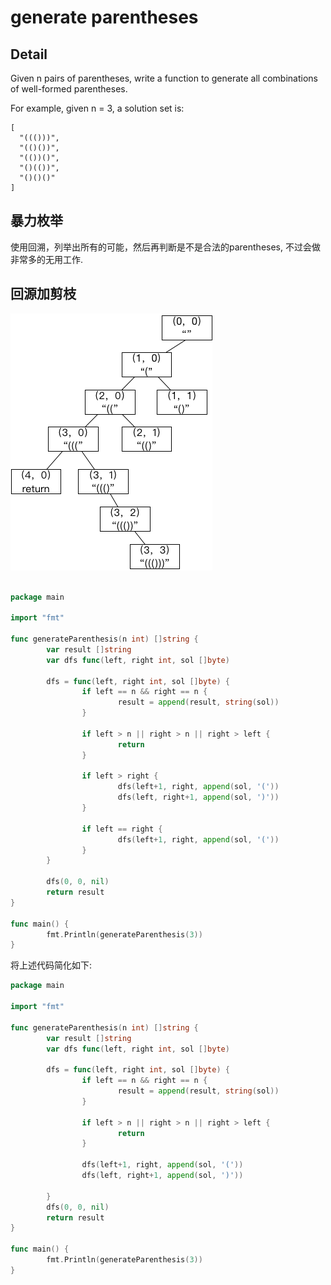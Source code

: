 # generate parentheses

## Detail

Given n pairs of parentheses, write a function to generate all combinations of well-formed parentheses.

For example, given n = 3, a solution set is:

```
[
  "((()))",
  "(()())",
  "(())()",
  "()(())",
  "()()()"
]
```

## 暴力枚举

使用回溯，列举出所有的可能，然后再判断是不是合法的parentheses, 不过会做非常多的无用工作.

## 回源加剪枝

![generateParenthesis](./generate_parenthese.png)

```go

package main

import "fmt"

func generateParenthesis(n int) []string {
        var result []string
        var dfs func(left, right int, sol []byte)

        dfs = func(left, right int, sol []byte) {
                if left == n && right == n {
                        result = append(result, string(sol))
                }

                if left > n || right > n || right > left {
                        return
                }

                if left > right {
                        dfs(left+1, right, append(sol, '('))
                        dfs(left, right+1, append(sol, ')'))
                }

                if left == right {
                        dfs(left+1, right, append(sol, '('))
                }
        }

        dfs(0, 0, nil)
        return result
}

func main() {
        fmt.Println(generateParenthesis(3))
}
```

将上述代码简化如下:


```go
package main

import "fmt"

func generateParenthesis(n int) []string {
        var result []string
        var dfs func(left, right int, sol []byte)

        dfs = func(left, right int, sol []byte) {
                if left == n && right == n {
                        result = append(result, string(sol))
                }

                if left > n || right > n || right > left {
                        return
                }

                dfs(left+1, right, append(sol, '('))
                dfs(left, right+1, append(sol, ')'))

        }
        dfs(0, 0, nil)
        return result
}

func main() {
        fmt.Println(generateParenthesis(3))
}
```

